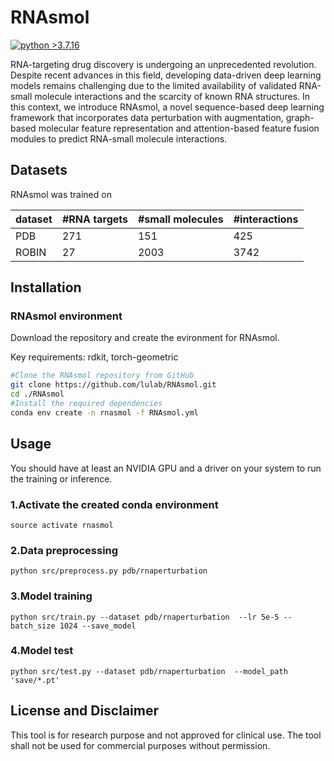 # RNAsmol

[![python
\>3.7.16](https://img.shields.io/badge/python-3.7.16-brightgreen)](https://www.python.org/)

RNA-targeting drug discovery is undergoing an unprecedented revolution.
Despite recent advances in this field, developing data-driven deep
learning models remains challenging due to the limited availability of
validated RNA-small molecule interactions and the scarcity of known RNA
structures. In this context, we introduce RNAsmol, a novel
sequence-based deep learning framework that incorporates data
perturbation with augmentation, graph-based molecular feature
representation and attention-based feature fusion modules to predict
RNA-small molecule interactions.

## Datasets

RNAsmol was trained on

| dataset | #RNA targets | #small molecules | #interactions |
|---------|--------------|------------------|---------------|
| PDB     | 271          | 151              | 425           |
| ROBIN   | 27           | 2003             | 3742          |

## Installation

### RNAsmol environment

Download the repository and create the evironment for RNAsmol.

Key requirements: rdkit, torch-geometric

``` bash
#Clone the RNAsmol repository from GitHub
git clone https://github.com/lulab/RNAsmol.git
cd ./RNAsmol
#Install the required dependencies
conda env create -n rnasmol -f RNAsmol.yml
```

## Usage

You should have at least an NVIDIA GPU and a driver on your system to
run the training or inference.

### 1.Activate the created conda environment

`source activate rnasmol`

### 2.Data preprocessing

```         
python src/preprocess.py pdb/rnaperturbation  
```

### 3.Model training

```         
python src/train.py --dataset pdb/rnaperturbation  --lr 5e-5 --batch_size 1024 --save_model
```

### 4.Model test

``` text
python src/test.py --dataset pdb/rnaperturbation  --model_path 'save/*.pt'
```

## License and Disclaimer

This tool is for research purpose and not approved for clinical use. The
tool shall not be used for commercial purposes without permission.

